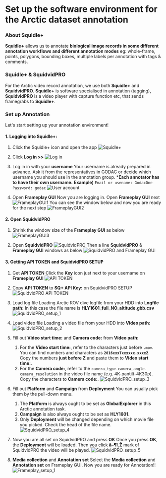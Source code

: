 # Set up the software environment for the Arctic dataset annotation 

### About Squidle+
**Squidle+** allows us to annotate **biological image records in some different annotation workflows and different annotation modes** eg: whole-frame, points, polygons, bounding boxes, multiple labels per annotation with tags & comments.

### Squidle+ & SquidvidPRO
For the Arctic video record annotation, we use both **Squidle+** and **SquidvidPRO**. **Squidle+** is software specialised in annotation (tagging), **SquidvidPRO** is a video player with capture function etc, that sends framegrabs to **Squidle+**.

### Set up Annotation

Let's start setting up your annotation environment!

#### 1. Logging into Squidle+: 
   1. Click the Squidle+ icon and open the app
   ![Squidle+](../images/4_SquidleApp_1.png)

   1. Click **Log in >>**
   ![Log in](../images/5_SquidleApp_2.png)

   1. Log in in with your **username**
   Your username is already prepared in advance.
   Ask it from the representatives in GODAC or decide which username you should use in the annotation group.
   ***Each annotator has to have their own username.**
   **Example)**
   `Email or usename: GodacOne`
   `Password: godac`
   ![User account](../images/6_Login_1.png)

   1. Open **Frameplay GUI**
   Now you are logging in. Open **Frameplay GUI** next
   ![FrameplayGUI1](../images/7_FrameplayGUI_1.png)
   You can see the window below and now you are ready for the next step
   ![FrameplayGUI2](../images/8_FrameplayGUI_2.png)
   
#### 2. Open SquidvidPRO
   1. Shrink the window size of the **Frameplay GUI** as below
   ![FrameplayGUI3](../images/9_FrameplayGUI_3.png)

   1. Open **SquidvidPRO**
   ![SquidvidPRO](../images/10_SquidvidPROApp_1.png)
   Then a line **SquidvidPRO** & **Frameplay GUI** windows as below
   ![SquidvidPRO and Frameplay GUI](../images/11_SquidvidPROApp_and_FrameplayGUI_1.png)

#### 3. Getting API TOKEN and SquidvidPRO SETUP
   1. Get **API TOKEN**
   Click the **Key** icon just next to your username on **Frameplay GUI**
   ![API TOKEN](../images/12_SquidvidPROApp_and_FrameplayGUI_2.png)

   1. Copy **API TOKEN** to **SQ+ API Key:** on SquidvidPRO SETUP
   ![SquidvidPRO API TOKEN](../images/13_SquidvidPROApp_and_FrameplayGUI_3.png)
   
   1. Load log file
   Loading Arctic ROV dive logfile from your HDD into **Logfile path:**
   In this case the file name is **HLY1601_full_NO_altitude.gbb.csv**
   ![SquidvidPRO_setup_1](../images/14_SquidvidPRO_setup_1.gif)
   
   1. Load video file 
   Loading a video file from your HDD into **Video path:**
   ![SquidvidPRO_setup_2](../images/15_SquidvidPRO_setup_2.PNG)

   1. Fill out **Video start time:** and **Camera code:** from **Video path:**
      1. For the **Video start time:**, refer to the characters just before `.mov`. You can find numbers and characters as **`2016xxxTxxxxxx.xxxxZ`**. Copy the numbers **just before Z** and paste them to **Video start time:**.
      2. For the **Camera code:**, refer to the `camera_type-camera_angle-camera_resolution` in the video file name (e.g. 4K-pantilt-4K30p). Copy the characters to **Camera code:**.
      ![SquidvidPRO_setup_3](../images/16_SquidvidPRO_setup_3.gif)

   1. Fill out **Platform** and **Campaign** from **Deployment**
      You can usually pick them by the pull-down menu.
      1. The **Platform** is always ought to be set as **GlobalExplorer** in this Arctic annotation task. 
      2. **Campaign** is also always ought to be set as **HLY1601**. 
      3. Only **Deployment** will be changed depending on which movie file you picked. Check the head of the file name.
      ![SquidvidPRO_setup_4](../images/17_SquidvidPRO_setup_4.png)  

   1. Now you are all set on SquidvidPRO and press **OK**
      Once you press **OK**, the **Deployment** will be loaded.
      Then you click **â–¶ï¸Ž** mark of SquidvidPRO the video will be played. 
      ![SquidvidPRO_setup_5](../images/18_SquidvidPRO_setup_4.gif)
   
   1. **Media collection** and **Annotation set**
   Select the **Media collection** and **Annotation set** on Frameplay GUI.
   Now you are ready for Annotation!!
   ![Frameplay_setup_1](../images/19_Frameplay_setup_1.png)
